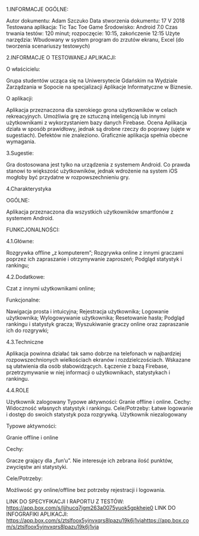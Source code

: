 1.INFORMACJE OGÓLNE:

Autor dokumentu: 			Adam Szczuko
Data stworzenia dokumentu:	17 V 2018
Testowana aplikacja: 		Tic Tac Toe Game 
Środowisko:				    Android 7.0
Czas trwania testów:		120 minut; rozpoczęcie: 10:15, zakończenie 12:15 
Użyte narzędzia:			Wbudowany w system program do zrzutów ekranu, Excel (do tworzenia scenariuszy testowych)



2.INFORMACJE O TESTOWANEJ APLIKACJI:

O właścicielu:

Grupa studentów ucząca się na Uniwersytecie Gdańskim na Wydziale Zarządzania w Sopocie na specjalizacji Aplikacje Informatyczne w Biznesie. 

O aplikacji:

Aplikacja przeznaczona dla szerokiego grona użytkowników w celach rekreacyjnych. Umożliwia grę ze sztuczną inteligencją lub innymi użytkownikami z wykorzystaniem bazy danych Firebase.
Ocena
Aplikacja działa w sposób prawidłowy, jednak są drobne rzeczy do poprawy (ujęte w sugestiach). Defektów nie znaleziono. Graficznie aplikacja spełnia obecne wymagania.

3.Sugestie:

Gra dostosowana jest tylko na urządzenia z systemem Android. Co prawda stanowi to większość użytkowników, jednak wdrożenie na system iOS mogłoby być przydatne w rozpowszechnieniu gry.


4.Charakterystyka

OGÓLNE:

Aplikacja przeznaczona dla wszystkich użytkowników smartfonów z systemem Android.


FUNKCJONALNOŚCI:

4.1.Główne:

Rozgrywka offline „z komputerem”;
Rozgrywka online z innymi graczami poprzez ich zapraszanie i otrzymywanie zaproszeń;
Podgląd statystyk i rankingu;


4.2.Dodatkowe:

Czat z innymi użytkownikami online;

Funkcjonalne:

Nawigacja prosta i intuicyjna;
Rejestracja użytkownika;
Logowanie użytkownika;
Wylogowywanie użytkownika;
Resetowanie hasła;
Podgląd rankingu i statystyk gracza;
Wyszukiwanie graczy online oraz zapraszanie ich do rozgrywki;


4.3.Techniczne

Aplikacja powinna działać tak samo dobrze na telefonach w najbardziej rozpowszechnionych wielkościach ekranów i rozdzielczościach.
Wskazane są ułatwienia dla osób słabowidzących.
Łączenie z bazą Firebase, przetrzymywanie w niej informacji o użytkownikach, statystykach i rankingu.


4.4.ROLE

Użytkownik zalogowany
Typowe aktywności: Granie offline i online.
Cechy: Widoczność własnych statystyk i rankingu.
Cele/Potrzeby: Łatwe logowanie i dostęp do swoich statystyk poza rozgrywką. 
Użytkownik niezalogowany

Typowe aktywności: 

Granie offline i online

Cechy: 

Gracze grający dla „fun’u”. Nie interesuje ich zebrana ilość punktów, zwycięstw ani statystyki.

Cele/Potrzeby: 

Możliwość gry online/offline bez potrzeby rejestracji i logowania.



LINK DO SPECYFIKACJI I RAPORTU Z TESTÓW: https://app.box.com/s/ljjhucq7igm263a0075yuok5gpkheje0
LINK DO INFOGRAFIKI APLIKACJI: https://app.box.com/s/ztslfoox5yjnvxqrs8lpazu19k6j1vjahttps://app.box.com/s/ztslfoox5yjnvxqrs8lpazu19k6j1vja

